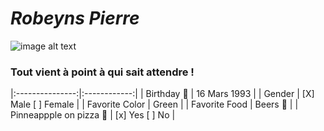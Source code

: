 # *Robeyns Pierre*
![image alt text](/Pierre.png)

### Tout vient à point à qui sait attendre !
|:---------------:|:------------:|
| Birthday :tada: | 16 Mars 1993 |
| Gender | [X] Male [ ] Female |
| Favorite Color | Green |
| Favorite Food | Beers :beer: |
| Pinneappple on pizza :pizza: | [x] Yes [ ] No |



